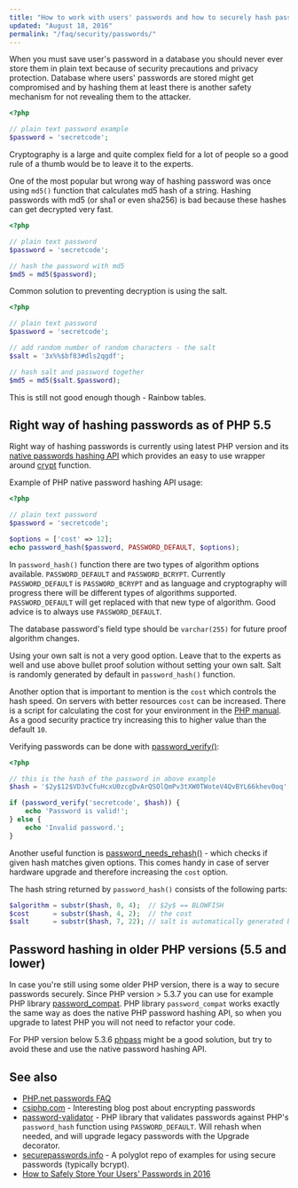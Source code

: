 ```yaml
---
title: "How to work with users' passwords and how to securely hash passwords in PHP?"
updated: "August 18, 2016"
permalink: "/faq/security/passwords/"
---
```


When you must save user's password in a database you should never ever store them
in plain text because of security precautions and privacy protection. Database
where users' passwords are stored might get compromised and by hashing them at
least there is another safety mechanism for not revealing them to the attacker.

```php
<?php

// plain text password example
$password = 'secretcode';
```

Cryptography is a large and quite complex field for a lot of people so a good
rule of a thumb would be to leave it to the experts.

One of the most popular but wrong way of hashing password was once using `md5()`
function that calculates md5 hash of a string. Hashing passwords with md5 (or sha1
or even sha256) is bad because these hashes can get decrypted very fast.

```php
<?php

// plain text password
$password = 'secretcode';

// hash the password with md5
$md5 = md5($password);
```

Common solution to preventing decryption is using the salt.

```php
<?php

// plain text password
$password = 'secretcode';

// add random number of random characters - the salt
$salt = '3x%%$bf83#dls2qgdf';

// hash salt and password together
$md5 = md5($salt.$password);
```

This is still not good enough though - Rainbow tables.

## Right way of hashing passwords as of PHP 5.5

Right way of hashing passwords is currently using latest PHP version and its
[native passwords hashing API](http://php.net/manual/en/book.password.php) which
provides an easy to use wrapper around [crypt](http://php.net/manual/en/function.crypt.php)
function.

Example of PHP native password hashing API usage:

```php
<?php

// plain text password
$password = 'secretcode';

$options = ['cost' => 12];
echo password_hash($password, PASSWORD_DEFAULT, $options);
```

In `password_hash()` function there are two types of algorithm options available.
`PASSWORD_DEFAULT` and `PASSWORD_BCRYPT`. Currently `PASSWORD_DEFAULT` is
`PASSWORD_BCRYPT` and as language and cryptography will progress there will be
different types of algorithms supported. `PASSWORD_DEFAULT` will get replaced with
that new type of algorithm. Good advice is to always use `PASSWORD_DEFAULT`.

The database password's field type should be `varchar(255)` for future proof
algorithm changes.

Using your own salt is not a very good option. Leave that to the experts as well
and use above bullet proof solution without setting your own salt. Salt is randomly
generated by default in `password_hash()` function.

Another option that is important to mention is the `cost` which controls the hash
speed. On servers with better resources `cost` can be increased. There is a script
for calculating the cost for your environment in the
[PHP manual](http://php.net/manual/en/function.password-hash.php#example-989).
As a good security practice try increasing this to higher value than the default
`10`.

Verifying passwords can be done with
[password_verify()](http://php.net/manual/en/function.password-verify.php):

```php
<?php

// this is the hash of the password in above example
$hash = '$2y$12$VD3vCfuHcxU0zcgDvArQSOlQmPv3tXW0TWoteV4QvBYL66khev0oq';

if (password_verify('secretcode', $hash)) {
    echo 'Password is valid!';
} else {
    echo 'Invalid password.';
}
```

Another useful function is
[password_needs_rehash()](http://php.net/manual/en/function.password-needs-rehash.php) - which
checks if given hash matches given options. This comes handy in case of server
hardware upgrade and therefore increasing the `cost` option.

The hash string returned by `password_hash()` consists of the following parts:

```php
$algorithm = substr($hash, 0, 4);  // $2y$ == BLOWFISH
$cost      = substr($hash, 4, 2);  // the cost
$salt      = substr($hash, 7, 22); // salt is automatically generated by default
```

## Password hashing in older PHP versions (5.5 and lower)

In case you're still using some older PHP version, there is a way to secure
passwords securely. Since PHP version > 5.3.7 you can use for example PHP library
[password_compat](https://github.com/ircmaxell/password_compat). PHP library
`password_compat` works exactly the same way as does the native PHP password
hashing API, so when you upgrade to latest PHP you will not need to refactor your
code.

For PHP version below 5.3.6 [phpass](http://www.openwall.com/phpass/) might be a
good solution, but try to avoid these and use the native password hashing API.

## See also

* [PHP.net passwords FAQ](http://php.net/manual/en/faq.passwords.php)
* [csiphp.com](http://csiphp.com/blog/2012/02/16/encrypt-passwords-for-highest-level-of-security/) - Interesting blog post about encrypting passwords
* [password-validator](https://github.com/jeremykendall/password-validator) - PHP library that validates passwords against PHP's `password_hash` function using `PASSWORD_DEFAULT`. Will rehash when needed, and will upgrade legacy passwords with the Upgrade decorator.
* [securepasswords.info](http://securepasswords.info/about/) - A polyglot repo of examples for using secure passwords (typically bcrypt).
* [How to Safely Store Your Users' Passwords in 2016](https://paragonie.com/blog/2016/02/how-safely-store-password-in-2016)
